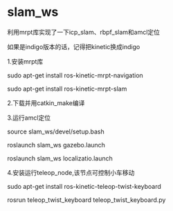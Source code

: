 # slam_ws
利用mrpt库实现了一下icp_slam、rbpf_slam和amcl定位

如果是indigo版本的话，记得把kinetic换成indigo

1.安装mrpt库

sudo apt-get install ros-kinetic-mrpt-navigation 

sudo apt-get install ros-kinetic-mrpt-slam


2.下载并用catkin_make编译


3.运行amcl定位

source slam_ws/devel/setup.bash

roslaunch slam_ws gazebo.launch

roslaunch slam_ws localizatio.launch


4.安装运行teleop_node,该节点可控制小车移动

sudo apt-get install ros-kinetic-teleop-twist-keyboard 

rosrun teleop_twist_keyboard teleop_twist_keyboard.py 

